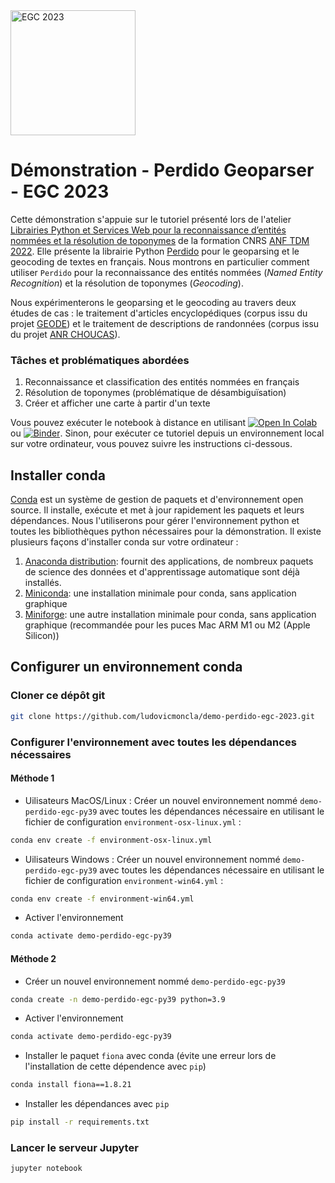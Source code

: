 
<img src="https://egc2023.sciencesconf.org/data/pages/logo_2.jpg" alt="EGC 2023" width="200px"/>

# Démonstration - Perdido Geoparser - EGC 2023 


Cette démonstration s'appuie sur le tutoriel présenté lors de l'atelier [Librairies Python et Services Web pour la reconnaissance d’entités nommées et la résolution de toponymes](https://anf-tdm-2022.sciencesconf.org/resource/page/id/11) de la formation CNRS [ANF TDM 2022](https://anf-tdm-2022.sciencesconf.org).
Elle présente la librairie Python [Perdido](https://github.com/ludovicmoncla/perdido) pour le geoparsing et le geocoding de textes en français. Nous montrons en particulier comment utiliser `Perdido` pour la reconnaissance des entités nommées (*Named Entity Recognition*) et la résolution de toponymes (*Geocoding*). 

Nous expérimenterons le geoparsing et le geocoding au travers deux études de cas : le traitement d'articles encyclopédiques (corpus issu du projet [GEODE](https://geode-project.github.io)) et le traitement de descriptions de randonnées (corpus issu du projet [ANR CHOUCAS](http://choucas.ign.fr)).



### Tâches et problématiques abordées

 1. Reconnaissance et classification des entités nommées en français
 2. Résolution de toponymes (problématique de désambiguïsation)
 3. Créer et afficher une carte à partir d'un texte


Vous pouvez exécuter le notebook à distance en utilisant [![Open In Colab](https://colab.research.google.com/assets/colab-badge.svg)]() ou  [![Binder](https://mybinder.org/badge_logo.svg)]().
Sinon, pour exécuter ce tutoriel depuis un environnement local sur votre ordinateur, vous pouvez suivre les instructions ci-dessous. 

## Installer conda

[Conda](https://conda.io/projects/conda/en/latest/index.html) est un système de gestion de paquets et d'environnement open source. Il installe, exécute et met à jour rapidement les paquets et leurs dépendances. 
Nous l'utiliserons pour gérer l'environnement python et toutes les bibliothèques python nécessaires pour la démonstration.
Il existe plusieurs façons d'installer conda sur votre ordinateur :
1. [Anaconda distribution](https://www.anaconda.com/products/distribution): fournit des applications, de nombreux paquets de science des données et d'apprentissage automatique sont déjà installés.
2. [Miniconda](https://docs.conda.io/en/latest/miniconda.html): une installation minimale pour conda, sans application graphique
3. [Miniforge](https://github.com/conda-forge/miniforge): une autre installation minimale pour conda, sans application graphique (recommandée pour les puces Mac ARM M1 ou M2 (Apple Silicon))


## Configurer un environnement conda

### Cloner ce dépôt git

```bash
git clone https://github.com/ludovicmoncla/demo-perdido-egc-2023.git
```

### Configurer l'environnement avec toutes les dépendances nécessaires

#### Méthode 1

* Uilisateurs MacOS/Linux : Créer un nouvel environnement nommé `demo-perdido-egc-py39` avec toutes les dépendances nécessaire en utilisant le fichier de configuration `environment-osx-linux.yml` :

```bash
conda env create -f environment-osx-linux.yml
```

* Uilisateurs Windows : Créer un nouvel environnement nommé `demo-perdido-egc-py39` avec toutes les dépendances nécessaire en utilisant le fichier de configuration `environment-win64.yml` :

```bash
conda env create -f environment-win64.yml
```

* Activer l'environnement

```bash
conda activate demo-perdido-egc-py39
```


#### Méthode 2

* Créer un nouvel environnement nommé `demo-perdido-egc-py39`

```bash
conda create -n demo-perdido-egc-py39 python=3.9
```

* Activer l'environnement

```bash
conda activate demo-perdido-egc-py39
```

* Installer le paquet `fiona` avec conda (évite une erreur lors de l'installation de cette dépendence avec `pip`)

```bash
conda install fiona==1.8.21
```

* Installer les dépendances avec `pip`

```bash
pip install -r requirements.txt
```


### Lancer le serveur Jupyter

```bash
jupyter notebook
```





